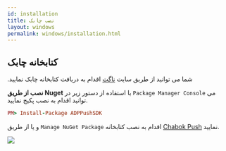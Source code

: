 ```yaml
---
id: installation
title: نصب چابک
layout: windows
permalink: windows/installation.html
---
```

کتابخانه چابک
----------
.شما می توانید از طریق سایت [ناگت](https://www.nuget.org/packages/ADPPushSDK) اقدام به دریافت کتابخانه چابک نمایید

 **نصب از طریق Nuget**
 با استفاده از دستور زیر در `Package Manager Console` می توانید اقدام به نصب پکیج نمایید.

``` ruby
PM> Install-Package ADPPushSDK
```

و یا از طریق `Manage NuGet Package` اقدام به نصب کتابخانه [Chabok Push](https://www.nuget.org/packages/ADPPushSDK) نمایید.

![](http://uupload.ir/files/cuo4_nuget_package_manager.png)
